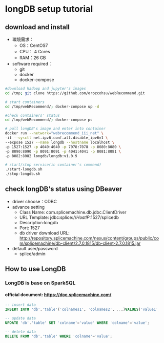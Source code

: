 # longDB setup tutorial
## download and install

* 環境需求：
  * OS：CentOS7
  * CPU： 4 Cores
  * RAM：26 GB
* software required：
  * git
  * docker 
  * docker-compose

```bash
#download hadoop and jupyter's images
cd /tmp; git clone https://github.com/orozcohsu/webRecommend.git

# start containers
cd /tmp/webRecommend/; docker-compose up -d

#check containers' status
cd /tmp/webRecommend/; docker-compose ps

# pull longDB's image and enter into container
docker run --network="webrecommend_iii_net" \
-it --sysctl net.ipv6.conf.all.disable_ipv6=1 \
--expose 1527 --name longdb --hostname localhost \
-p 1527:1527 -p 4040:4040 -p 7078:7078 -p 8080:8080 \
-p 8090:8090 -p 8091:8091 -p 4041:4041 -p 8081:8081 \
-p 8082:8082 longdb/longdb:v1.0.9

# start/stop service(in container's command)
./start-longdb.sh 
./stop-longdb.sh 
```


## check longDB's status using DBeaver
  * driver choose：ODBC
  * advance setting
    * Class Name: com.splicemachine.db.jdbc.ClientDriver
    * URL Template: jdbc:splice://_*HostIP*_:1527/splicedb
    * Description:longdb
    * Port: 1527
    * db driver download URL: http://repository.splicemachine.com/nexus/content/groups/public/com/splicemachine/db-client/2.7.0.1815/db-client-2.7.0.1815.jar
  * default user/password
    * splice/admin
    
    
## How to use LongDB
### LongDB is base on SparkSQL
#### official document: https://doc.splicemachine.com/
```sql
-- insert data
INSERT INTO 'db'.'table'('colnames1', 'colnames2', ...)VALUES('value1', 'value2', ...); 

-- update data
UPDATE 'db'.'table' SET 'colname'='value' WHERE 'colname'='value';

-- delete data
DELETE FROM 'db'.'table' WHERE 'colname'='value';
```


